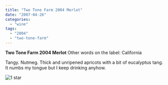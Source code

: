 ```yaml
---
title: "Two Tone Farm 2004 Merlot"
date: "2007-04-26"
categories:
  - "wine"
tags:
  - "2004"
  - "two-tone-farm"
---
```


**Two Tone Farm 2004 Merlot** Other words on the label: California

Tangy. Nutmeg. Thick and unripened apricots with a bit of eucalyptus tang. It numbs my tongue but I keep drinking anyhow.

![1 star](http://www.rebeccagomezfarrell.com/wp-content/uploads/2009/04/rating_olive1.gif "rating_olive1")
